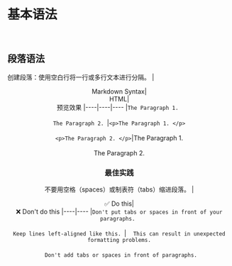 # 基本语法
<br>

## 段落语法
创建段落：使用空白行将一行或多行文本进行分隔。
|<center>Markdown Syntax|<center>HTML|<center>预览效果
|----|----|----
|`The Paragraph 1. `<br><br>`The Paragraph 2. `|`<p>The Paragraph 1. </p>`<br><br>`<p>The Paragraph 2. </p>`|The Paragraph 1. <br><br>The Paragraph 2. 
<br>

### 最佳实践
不要用空格（spaces）或制表符（tabs）缩进段落。
|<center>✅ Do this|<center>❌ Don't do this
|----|----
|`Don't put tabs or spaces in front of your paragraphs. `<br><br>`Keep lines left-aligned like this. `|&nbsp;&nbsp;&nbsp;&nbsp;`This can result in unexpected formatting problems.`<br><br>&nbsp;&nbsp;`Don't add tabs or spaces in front of paragraphs.`

<link rel="stylesheet" type="text/css" href="resource/main.css">